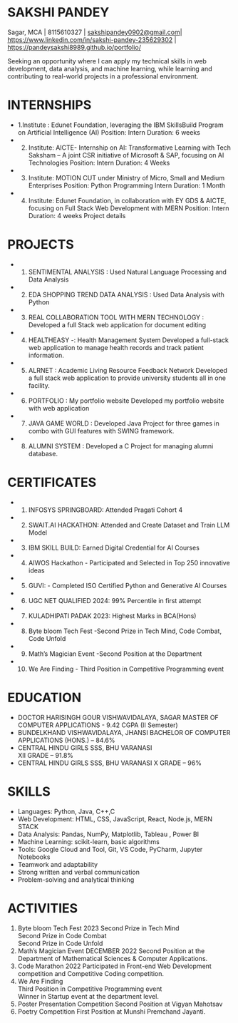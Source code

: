 # SAKSHI PANDEY 
Sagar, MCA | 8115610327 | sakshipandey0902@gmail.com| 
https://www.linkedin.com/in/sakshi-pandey-235629302 |  
https://pandeysakshi8989.github.io/portfolio/

Seeking an opportunity where I can apply my technical skills in web development, data 
analysis, and machine learning, while learning and contributing to real-world projects in a 
professional environment. 

# INTERNSHIPS 
- 1.Institute : Edunet Foundation, leveraging the IBM  SkillsBuild Program on Artificial Intelligence (AI) 
Position: Intern 
Duration: 6 weeks  
- 2. Institute: AICTE- Internship on AI: Transformative Learning with Tech Saksham – A joint CSR initiative of Microsoft & SAP, focusing on AI Technologies 
Position: Intern 
Duration: 4 Weeks 
- 3. Institute: MOTION CUT  under Ministry of Micro, Small and Medium Enterprises 
Position: Python Programming Intern 
Duration: 1 Month
- 4. Institute: Edunet Foundation, in collaboration with EY GDS & AICTE, focusing on Full Stack Web Development with MERN 
Position: Intern 
Duration: 4 weeks
Project details
# PROJECTS 
- 1. SENTIMENTAL ANALYSIS  : Used Natural Language Processing and Data Analysis 
- 2. EDA SHOPPING TREND DATA ANALYSIS : Used Data Analysis with Python
- 3. REAL COLLABORATION TOOL WITH MERN TECHNOLOGY : Developed a full Stack web application for document editing
- 4. HEALTHEASY -: Health Management System Developed a full-stack web application to manage health records and track patient information. 
- 5. ALRNET : Academic Living Resource Feedback Network  Developed a full stack web application to provide university students all in one facility. 
- 6. PORTFOLIO :  My portfolio website  Developed my portfolio website with web application
- 7. JAVA GAME WORLD : Developed Java Project for three games in combo with GUI features with SWING framework. 
- 8. ALUMNI SYSTEM : Developed a C Project for managing alumni database. 

# CERTIFICATES 
- 1. INFOSYS SPRINGBOARD: Attended Pragati Cohort 4
- 2. SWAIT.AI HACKATHON: Attended and Create Dataset and Train LLM Model
- 3. IBM SKILL BUILD: Earned Digital Credential for AI Courses 
- 4. AIWOS Hackathon -  Participated and Selected in Top 250 innovative ideas
- 5. GUVI: - Completed ISO Certified Python  and Generative AI  Courses
- 6. UGC NET QUALIFIED 2024: 99% Percentile in first attempt
- 7. KULADHIPATI PADAK 2023: Highest Marks in BCA(Hons)
- 8. Byte bloom Tech Fest  -Second Prize in Tech Mind, Code Combat, Code Unfold  
- 9. Math’s Magician Event -Second Position at the Department 
- 10. We Are Finding - Third Position in Competitive Programming event


# EDUCATION 
- DOCTOR HARISINGH GOUR VISHWAVIDALAYA, SAGAR 
MASTER OF COMPUTER APPLICATIONS - 9.42 CGPA (II Semester) 
- BUNDELKHAND VISHWAVIDALAYA, JHANSI 
BACHELOR OF COMPUTER APPLICATIONS (HONS.) – 84.6%  
- CENTRAL HINDU GIRLS SSS, BHU VARANASI  
XII GRADE – 91.8% 
- CENTRAL HINDU GIRLS SSS, BHU VARANASI 
X GRADE – 96% 

# SKILLS   
- Languages: Python, Java, C++,C
- Web Development: HTML, CSS, JavaScript, React, Node.js,  MERN STACK 
- Data Analysis: Pandas, NumPy, Matplotlib, Tableau , Power BI
- Machine Learning: scikit-learn, basic algorithms 
- Tools: Google Cloud and Tool, Git, VS Code, PyCharm, Jupyter Notebooks 
- Teamwork and adaptability 
- Strong written and verbal communication 
- Problem-solving and analytical thinking 

# ACTIVITIES 
1. Byte bloom Tech Fest 2023 
Second Prize in Tech Mind   
Second Prize in Code Combat  
Second Prize in Code Unfold  
2. Math’s Magician Event DECEMBER 2022 
Second Position at the Department of Mathematical Sciences & Computer Applications. 
3. Code Marathon 2022 
Participated in Front-end Web Development competition and Competitive Coding competition. 
4. We Are Finding  
Third Position in Competitive Programming event  
Winner in Startup event at the department level. 
5. Poster Presentation Competition 
Second Position at Vigyan Mahotsav 
6. Poetry Competition 
First Position at Munshi Premchand Jayanti.
